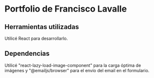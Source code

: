 # Portfolio de Francisco Lavalle

## Herramientas utilizadas

Utilicé React para desarrollarlo.

## Dependencias

Utilicé "react-lazy-load-image-component" para la carga óptima de imágenes y "@emailjs/browser" para el envío del email en el formulario.